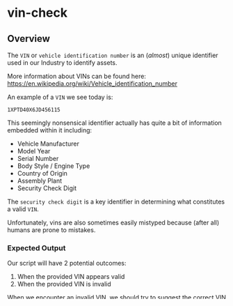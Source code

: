 # vin-check
## Overview

The `VIN` or `vehicle identification number` is an (_almost_) unique identifier used in our Industry to identify assets.

More information about VINs can be found here: https://en.wikipedia.org/wiki/Vehicle_identification_number

An example of a `VIN` we see today is:

`1XPTD40X6JD456115`


This seemingly nonsensical identifier actually has quite a bit of information embedded within it including:

* Vehicle Manufacturer
* Model Year
* Serial Number
* Body Style / Engine Type
* Country of Origin
* Assembly Plant
* Security Check Digit

The `security check digit` is a key identifier in determining what constitutes a valid `VIN`.

Unfortunately, vins are also sometimes easily mistyped because (after all) humans are prone to mistakes.

### Expected Output

Our script will have 2 potential outcomes:

1. When the provided VIN appears valid
2. When the provided VIN is invalid

When we encounter an invalid VIN, we should try to suggest the correct VIN


#### Successful Response

```
Provided VIN: <VIN>
Check Digit: VALID
This looks like a VALID vin!
```

#### Error Response

```
Provided VIN: <VIN>
Check Digit: VALID || INVALID
Suggested VIN(s):
  * NEW_VIN
  * NEW_VIN
```

Example vins for testing / implementation:

* INKDLUOX33R385016
* 2NKWL00X16M149834
* INKDLUOX33R385016
* 1XPBDP9X1FD257820
* 1XKYDPPX4MJ442156
* 3HSDJAPRSFN657165
* JBDCUB16657005393

#### How to run the script version 1
```
ruby vin_check.rb <VIN>
```

#### How to run the script version 2
```
ruby vin.rb <VIN>
```

## Bonus Activity
```
Are you able to provide any suggested attributes based upon the decoding of the VIN given your newfound knowledge of this identifier?
* All attributes related to the safty such as 
- "AirBagLocFront": "1st Row (Driver and Passenger)"
- "AirBagLocSide": "1st Row (Driver and Passenger)"
- "SeatBeltsAll": "Manual"
- "EngineHP": "300"


If we wanted to replicate or enhance behavior in our GET /vins/:vin endpoint in Global Assets how might this script help us? Do you see any opportunities in the API contract to allow this when a consumer receives an HTTP 400 - Bad Request response.
```

### NHTSA Vin Decoder

Several resources are available online which offer VIN decoding and check digit calculating services.  NHTSA is a service which we use conditionally and can be used as a resource for your work.

https://vpic.nhtsa.dot.gov/decoder/

### Global Assets API

Currently, our Global Assets API (https://global-assets.decisivapps.com/api-docs/v1/index.html) offers an endpoint which decodes a VIN and provides identifiable information about the asset based upon this VIN.   Before this decoding occurs, it also validates the VIN and provides information about why a VIN failed to be decoded.  You can learn more about this by inspecting the `HTTP 400` response on the call to `GET /vins/:vin`.

Valid VINs return suggested attributes about the VIN including:

* Make
* Model
* Year

## The Code

```ruby
vin = ARGV[0]

def transliterate(char)
  "0123456789.ABCDEFGH..JKLMN.P.R..STUVWXYZ".split('').index(char) % 10
end

def calculate_check_digit(vin)
  map     = [0,1,2,3,4,5,6,7,9,10,'X']
  weights = [8,7,6,5,4,3,2,10,0,9,8,7,6,5,4,3,2]
  sum = 0
  vin.split('').each_with_index do |char, i|
    sum += transliterate(char) * weights[i]
  end
  map[sum % 11]
end

chk_digit = calculate_check_digit(vin)
```
